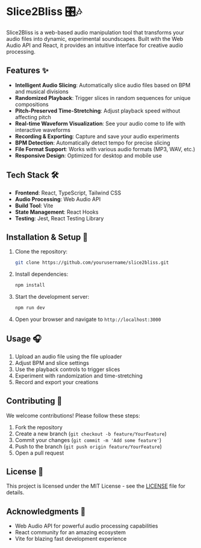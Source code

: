 # Slice2Bliss 🎛️🎶

Slice2Bliss is a web-based audio manipulation tool that transforms your audio files into dynamic, experimental soundscapes. Built with the Web Audio API and React, it provides an intuitive interface for creative audio processing.

## Features ✨

- **Intelligent Audio Slicing**: Automatically slice audio files based on BPM and musical divisions
- **Randomized Playback**: Trigger slices in random sequences for unique compositions
- **Pitch-Preserved Time-Stretching**: Adjust playback speed without affecting pitch
- **Real-time Waveform Visualization**: See your audio come to life with interactive waveforms
- **Recording & Exporting**: Capture and save your audio experiments
- **BPM Detection**: Automatically detect tempo for precise slicing
- **File Format Support**: Works with various audio formats (MP3, WAV, etc.)
- **Responsive Design**: Optimized for desktop and mobile use

## Tech Stack 🛠️

- **Frontend**: React, TypeScript, Tailwind CSS
- **Audio Processing**: Web Audio API
- **Build Tool**: Vite
- **State Management**: React Hooks
- **Testing**: Jest, React Testing Library

## Installation & Setup 🚀

1. Clone the repository:
   ```bash
   git clone https://github.com/yourusername/slice2bliss.git
   ```
2. Install dependencies:
   ```bash
   npm install
   ```
3. Start the development server:
   ```bash
   npm run dev
   ```
4. Open your browser and navigate to `http://localhost:3000`

## Usage 🎧

1. Upload an audio file using the file uploader
2. Adjust BPM and slice settings
3. Use the playback controls to trigger slices
4. Experiment with randomization and time-stretching
5. Record and export your creations

## Contributing 🤝

We welcome contributions! Please follow these steps:

1. Fork the repository
2. Create a new branch (`git checkout -b feature/YourFeature`)
3. Commit your changes (`git commit -m 'Add some feature'`)
4. Push to the branch (`git push origin feature/YourFeature`)
5. Open a pull request

## License 📄

This project is licensed under the MIT License - see the [LICENSE](LICENSE) file for details.

## Acknowledgments 🙏

- Web Audio API for powerful audio processing capabilities
- React community for an amazing ecosystem
- Vite for blazing fast development experience
